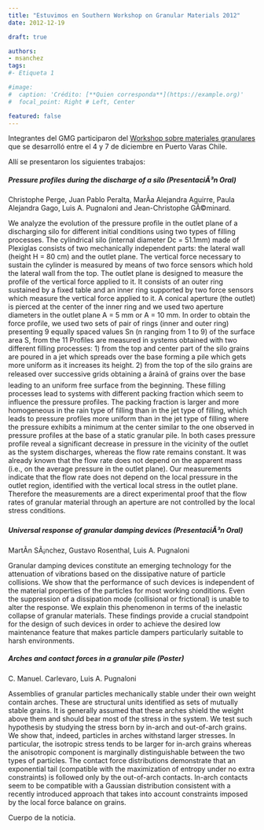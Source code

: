 ```yaml
---
title: "Estuvimos en Southern Workshop on Granular Materials 2012"
date: 2012-12-19

draft: true

authors:
- msanchez
tags:
#- Etiqueta 1

#image:
#  caption: 'Crédito: [**Quien corresponda**](https://example.org)'
#  focal_point: Right # Left, Center

featured: false
---
```


Integrantes del GMG participaron del [Workshop sobre materiales granulares][1] que se
desarrolló entre el 4 y 7 de diciembre en Puerto Varas Chile.

[1]: http://www.dfi.uchile.cl/~granular12/granular12/Home.html

<!--more-->

Allí se presentaron los siguientes trabajos:

##### Pressure profiles during the discharge of a silo (PresentaciÃ³n Oral)


Christophe Perge, Juan Pablo Peralta, MarÃ­a Alejandra Aguirre, Paula Alejandra Gago, Luis A. Pugnaloni and Jean-Christophe GÃ©minard.


We analyze the evolution of the pressure profile in the outlet plane of a discharging silo for different initial conditions using two types of filling processes. The cylindrical silo (internal diameter Dc = 51.1mm) made of Plexiglas consists of two mechanically independent parts: the lateral wall (height H = 80 cm) and the outlet plane. The vertical force necessary to sustain the cylinder is measured by means of two force sensors which hold the lateral wall from the top. The outlet plane is designed to measure the profile of the vertical force applied to it. It consists of an outer ring sustained by a fixed table and an inner ring supported by two force sensors which measure the vertical force applied to it. A conical aperture (the outlet) is pierced at the center of the inner ring and we used two aperture diameters in the outlet plane A = 5 mm or A = 10 mm. In order to obtain the force profile, we used two sets of pair of rings (inner and outer ring) presenting 9 equally spaced values Sn (n ranging from 1 to 9) of the surface area S, from the 11 Profiles are measured in systems obtained with two different filling processes: 1) from the top and center part of the silo grains are poured in a jet which spreads over the base forming a pile which gets more uniform as it increases its height. 2) from the top of the silo grains are released over successive grids obtaining a ârainâ of grains over the base leading to an uniform free surface from the beginning. These filling processes lead to systems with different packing fraction which seem to influence the pressure profiles. The packing fraction is larger and more homogeneous in the rain type of filling than in the jet type of filling, which leads to pressure profiles more uniform than in the jet type of filling where the pressure exhibits a minimum at the center similar to the one observed in pressure profiles at the base of a static granular pile. In both cases pressure profile reveal a significant decrease in pressure in the vicinity of the outlet as the system discharges, whereas the flow rate remains constant. It was already known that the flow rate does not depend on the apparent mass (i.e., on the average pressure in the outlet plane). Our measurements indicate that the flow rate does not depend on the local pressure in the outlet region, identified with the vertical local stress in the outlet plane. Therefore the measurements are a direct experimental proof that the flow rates of granular material through an aperture are not controlled by the local stress conditions.





### 




##### Universal response of granular damping devices (PresentaciÃ³n Oral)




MartÃ­n SÃ¡nchez, Gustavo Rosenthal, Luis A. Pugnaloni




Granular damping devices constitute an emerging technology for the attenuation of vibrations based on the dissipative nature of particle collisions. We show that the performance of such devices is independent of the material properties of the particles for most working conditions. Even the suppression of a dissipation mode (collisional or frictional) is unable to alter the response. We explain this phenomenon in terms of the inelastic collapse of granular materials. These findings provide a crucial standpoint for the design of such devices in order to achieve the desired low maintenance feature that makes particle dampers particularly suitable to harsh environments.





##### Arches and contact forces in a granular pile (Poster)




C. Manuel. Carlevaro, Luis A. Pugnaloni




Assemblies of granular particles mechanically stable under their own weight contain arches. These are structural units identified as sets of mutually stable grains. It is generally assumed that these arches shield the weight above them and should bear most of the stress in the system. We test such hypothesis by studying the stress born by in-arch and out-of-arch grains. We show that, indeed, particles in arches withstand larger stresses. In particular, the isotropic stress tends to be larger for in-arch grains whereas the anisotropic component is marginally distinguishable between the two types of particles. The contact force distributions demonstrate that an exponential tail (compatible with the maximization of entropy under no extra constraints) is followed only by the out-of-arch contacts. In-arch contacts seem to be compatible with a Gaussian distribution consistent with a recently introduced approach that takes into account constraints imposed by the local force balance on grains.



Cuerpo de la noticia. 
